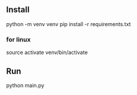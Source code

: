 ## Install
python -m venv venv
pip install -r requirements.txt
### for linux
source activate venv/bin/activate

## Run
python main.py
